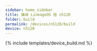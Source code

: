 ```yaml
---
sidebar: home_sidebar
title: 编译 LineageOS 给 n5120
folder: build
permalink: /devices/n5120/build
device: n5120
---
```

{% include templates/device_build.md %}
